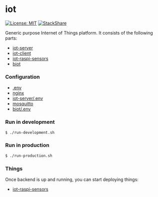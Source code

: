 # iot
[![License: MIT](https://img.shields.io/badge/License-MIT-yellow.svg)](https://opensource.org/licenses/MIT)
[![StackShare](https://img.shields.io/badge/tech-stack-0690fa.svg?style=flat)](https://stackshare.io/mmontes11/iot)

Generic purpose Internet of Things platform. It consists of the following parts:

* [iot-server](https://github.com/mmontes11/iot-server)
* [iot-client](https://github.com/mmontes11/iot-client)
* [iot-raspi-sensors](https://github.com/mmontes11/iot-raspi-sensors)
* [biot](https://github.com/mmontes11/biot)

### Configuration

* [.env](https://github.com/mmontes11/iot/blob/develop/.env)
* [nginx](https://github.com/mmontes11/iot/blob/develop/nginx)
* [iot-server/.env](https://github.com/mmontes11/iot-server/blob/develop/.env)
* [mosquitto](https://github.com/mmontes11/iot/blob/develop/mosquitto)
* [biot/.env](https://github.com/mmontes11/biot/blob/develop/.env)

### Run in development

```bash
$ ./run-development.sh 
```

### Run in production

```bash
$ ./run-production.sh 
```

### Things

Once backend is up and running, you can start deploying things:

* [iot-raspi-sensors](https://github.com/mmontes11/iot-raspi-sensors)
